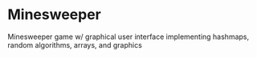 # Minesweeper
Minesweeper game w/ graphical user interface implementing hashmaps, random algorithms, arrays, and graphics
